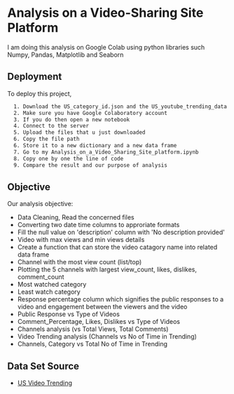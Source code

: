 # Analysis on a Video-Sharing Site Platform

I am doing this analysis on Google Colab using python libraries such Numpy, Pandas, Matplotlib and Seaborn

## Deployment

To deploy this project,

```bash
  1. Download the US_category_id.json and the US_youtube_trending_data.csv
  2. Make sure you have Google Colaboratory account
  3. If you do then open a new notebook
  4. Connect to the server
  5. Upload the files that u just downloaded
  6. Copy the file path
  6. Store it to a new dictionary and a new data frame
  7. Go to my Analysis_on_a_Video_Sharing_Site_platform.ipynb
  8. Copy one by one the line of code
  9. Compare the result and our purpose of analysis
```

## Objective

Our analysis objective:
 - Data Cleaning, Read the concerned files
 - Converting two date time columns to approriate formats
 - Fill the null value on 'description' column with 'No description provided'
 - Video with max views and min views details
 - Create a function that can store the video catagory name into related data frame
 - Channel with the most view count (list/top)
 - Plotting the 5 channels with largest view_count, likes, dislikes, comment_count
 - Most watched category
 - Least watch category
 - Response percentage column which signifies the public responses to a video and engagement between the viewers and the video
 - Public Response vs Type of Videos
 - Comment_Percentage, Likes, Dislikes vs Type of Videos
 - Channels analysis (vs Total Views, Total Comments)
 - Video Trending analysis (Channels vs No of Time in Trending)
 - Channels, Category vs Total No of Time in Trending
 
 ## Data Set Source

 - [US Video Trending](https://www.kaggle.com/datasets/rsrishav/youtube-trending-video-dataset?select=US_youtube_trending_data.csv)
